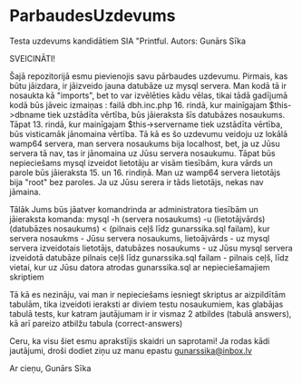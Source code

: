 # ParbaudesUzdevums
Testa uzdevums kandidātiem SIA "Printful. Autors: Gunārs Sīka


SVEICINĀTI!

Šajā repozitorijā esmu pievienojis savu pārbaudes uzdevumu.
Pirmais, kas būtu jāizdara, ir jāizveido jauna datubāze uz mysql servera. Man kodā tā ir nosaukta kā "imports", bet to var izvēlēties kādu
vēlas, tikai tādā gadījumā kodā būs jāveic izmaiņas : failā dbh.inc.php 16. rindā, kur mainīgajam $this->dbname tiek 
uzstādīta vērtība, būs jāieraksta šīs datubāzes nosaukums. Tāpat 13. rindā, kur mainīgajam $this->servername tiek uzstādīta vērtība, 
būs visticamāk jānomaina vērtība. Tā kā es šo uzdevumu veidoju uz lokālā wamp64 servera, man servera nosaukums bija localhost,
bet, ja uz Jūsu servera tā nav, tas ir jānomaina uz Jūsu servera nosaukumu. Tāpat būs nepieciešams mysql izveidot lietotāju 
ar visām tiesībām, kura vārds un parole būs jāieraksta 15. un 16. rindiņā. Man uz wamp64 servera lietotājs bija "root" bez paroles.
Ja uz Jūsu serera ir tāds lietotājs, nekas nav jāmaina.

Tālāk Jums būs jāatver komandrinda ar administratora tiesībām un jāieraksta komanda:
mysql -h (servera nosaukums) -u (lietotājvārds) (datubāzes nosaukums) < (pilnais ceļš līdz gunarssika.sql failam),
kur servera nosaukms - Jūsu servera nosaukums,
lietoājvārds - uz mysql servera izveidotais lietotājs,
datubāzes nosaukums - uz Jūsu mysql servera izveidotā datubāze
pilnais ceļš līdz gunarssika.sql failam - pilnais ceļš, līdz vietai, kur uz Jūsu datora atrodas gunarssika.sql ar nepieciešamajiem skriptiem

Tā kā es nezināju, vai man ir nepieciešams iesniegt skriptus ar aizpildītām tabulām, tika izveidoti ieraksti ar diviem testu
nosaukumiem, kas glabājas tabulā tests, kur katram jautājumam ir ir vismaz 2 atbildes (tabulā answers),
kā arī pareizo atbilžu tabula (correct-answers)

Ceru, ka visu šiet esmu aprakstījis skaidri un saprotami! Ja rodas kādi jautājumi, droši dodiet ziņu uz manu epastu gunarssika@inbox.lv


Ar cieņu, Gunārs Sīka
